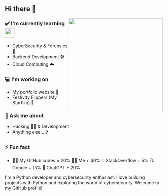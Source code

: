 ## Hi there 👋

<!--
**TracerXploit/TracerXploit** is a ✨ _special_ ✨ repository because its `README.md` (this file) appears on your GitHub profile.

Here are some ideas to get you started:

- 🔭 I’m currently working on ...
- 🌱 I’m currently learning ...
- 👯 I’m looking to collaborate on ...
- 🤔 I’m looking for help with ...
- 💬 Ask me about ...
- 📫 How to reach me: ...
- 😄 Pronouns: ...
- ⚡ Fun fact: ...
-->

</p></h2>
<!--💻Big SVG Coding-->
<img align='right' src="https://media.giphy.com/media/M9gbBd9nbDrOTu1Mqx/giphy.gif" width="300">

<!--💫 About Me-->
### ✔️ I'm currently learning <img src="https://media.giphy.com/media/WUlplcMpOCEmTGBtBW/giphy.gif" width="30"> 
- CyberSecurity & Forensics 🔐
- Backend Development 🛠️
- Cloud Computing ☁️
  
### 💻 I'm working on
- My portfolio website 💼
- Festivity Flippers (My StartUp) 🚀

### 💭 Ask me about
- Hacking 🕵️‍♂️ & Development
- Anything else... ❓

### ⚡ Fun fact 
- 🐱‍💻 My GitHub codes = 20% 🙋‍♂️ Me + 40% 💡 StackOverflow + 5% 🔍 Google + 15% 🤖 ChatGPT + 20%

<!--Welcome Note-->
<p>I'm a Python developer and cybersecurity enthusiast. I love building projects with Python and exploring the world of cybersecurity. Welcome to my GitHub profile!</p>
